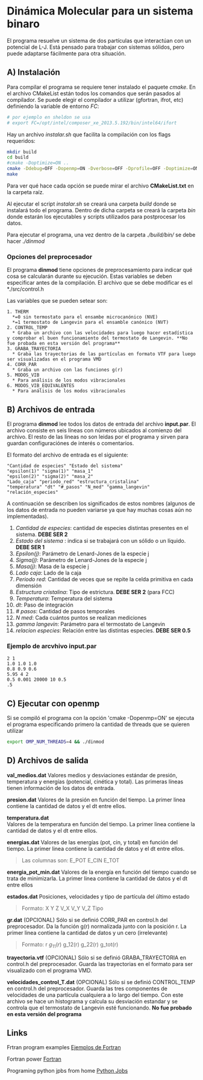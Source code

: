 
Dinámica Molecular para un sistema binaro
=========================================

El programa resuelve un sistema de dos partículas que interactúan con un potencial de L-J.
Está pensado para trabajar con sistemas sólidos, pero puede adaptarse fácilmente para otra
situación.

A) Instalación
-----------

Para compilar el programa se requiere tener instalado el paquete *cmake*. En el archivo CMakeList están todos los comandos que serán pasados al compilador. Se puede elegir el compilador a utilizar (gfortran, ifrot, etc) definiendo la variable de entorno *FC*:
```bash
# por ejemplo en sheldon se usa 
# export FC=/opt/intel/composer_xe_2013.5.192/bin/intel64/ifort
```

Hay un archivo *instalar.sh* que facilita la compilación con los flags requeridos:

```bash
mkdir build
cd build
#cmake -Doptimize=ON ..
cmake -Ddebug=OFF -Dopenmp=ON -Dverbose=OFF -Dprofile=OFF -Doptimize=ON ..
make
```

Para ver qué hace cada opción se puede mirar el archivo **CMakeList.txt** en la carpeta raíz.

Al ejecutar el script *instalar.sh* se creará una carpeta *build* donde se instalará todo el programa. Dentro de dicha carpeta se creará la carpeta *bin* donde estarán los ejecutables y scripts utilizados para postprocesar los datos.

Para ejecutar el programa, una vez dentro de la carpeta *./build/bin/* se debe hacer *./dinmod*

### Opciones del preprocesador

El programa **dinmod** tiene opciones de preprocesamiento para indicar qué cosa se calcularán durante su ejecución. Estas variables se deben especificar antes de la compilación. El archivo que se debe modificar es el *./src/control.h

Las variables que se pueden setear son:

```
1. THERM 
  *=0 sin termostato para el ensambe microcanónico (NVE)
  *=1 termostato de Langevin para el ensamble canónico (NVT)
2. CONTROL_TEMP
  * Graba un archivo con las velocidades para luego hacer estadística y comprobar el buen funcionamiento del termostato de Langevin. **No fue probada en esta versión del programa**
3. GRABA_TRAYECTORIA
  * Graba las trayectorias de las partículas en formato VTF para luego ser visualizadas en el programa VMD
4. CORR_PAR
  * Graba un archivo con las funciones g(r) 
5. MODOS_VIB
  * Para análisis de los modos vibracionales
6. MODOS_VIB_EQUIVALENTES
  * Para análisis de los modos vibracionales
```

B) Archivos de entrada
--------------------

El programa **dinmod** lee todos los datos de entrada del archivo **input.par**. El archivo consiste en seis líneas con números ubicados al comienzo del archivo. El resto de las líneas no son leidas por el programa y sirven para guardan configuraciónes de interés o comentarios.

El formato del archivo de entrada es el siguiente:

```Fortran
"Cantidad de especies" "Estado del sistema"
"epsilon(1)" "sigma(1)" "masa_1"
"epsilon(2)" "sigma(2)" "masa_2"
"Lado_caja" "periodo_red" "estructura_cristalina" 
"temperatura" "dt" "#_pasos" "N_med" "gamma_langevin"
"relación_especies"
```

A continuación se describen los significados de estos nombres (algunos de los datos de entrada no pueden variarse ya que hay muchas cosas aún no implementadas).

1. _Cantidad de especies_: cantidad de especies distintas presentes en el sistema. **DEBE SER 2**
2. _Estado del sistema_ : indica si se trabajará con un sólido o un líquido. **DEBE SER 1** 
3. _Epsilon(j)_: Parámetro de Lenard-Jones de la especie j
4. _Sigma(j)_: Parámetro de Lenard-Jones de la especie j
5. _Masa(j)_: Masa de la especie j
6. _Lado caja_: Lado de la caja
7. _Periodo red_: Cantidad de veces que se repite la celda primitiva en cada dimensión
8. _Estructura cristalina_: Tipo de estrictura. **DEBE SER 2** (para  FCC)
9. _Temperatura_: Temperatura del sistema
10. _dt_: Paso de integración 
11. _# pasos_: Cantidad de pasos temporales
12. _N med_: Cada cuántos puntos se realizan mediciones
13. _gamma langevin_: Parámetro para el termostato de Langevin
14. _relacion especies_:  Relación entre las distintas especies. **DEBE SER 0.5**

### Ejemplo de arcvhivo **input.par** 

```Fortran
2 1
1.0 1.0 1.0
0.8 0.9 0.6
5.95 4 2
0.5 0.001 20000 10 0.5
.5
```

C) Ejecutar con openmp
------------------------

Si se compiló el programa con la opción 'cmake -Dopenmp=ON' se ejecuta el programa
especificando primero la cantidad de threads que se quieren utilizar

```bash
export OMP_NUM_THREADS=4 && ./dinmod
```

D) Archivos de salida
-----------------------

**val_medios.dat** 
  Valores medios y desviaciones estándar de presión, temperatura y energías (potencial, cinética y total). Las primeras líneas tienen información de los datos de entrada.

**presion.dat** 
  Valores de la presión en función del tiempo. La primer linea contiene la cantidad de datos y el dt entre ellos.

**temperatura.dat**  
  Valores de la temperatura en función del tiempo. La primer linea contiene la cantidad de datos y el dt entre ellos.

**energias.dat**
  Valores de las energías (pot, cin, y total) en función del tiempo. La primer linea contiene la cantidad de datos y el dt entre ellos.
> Las columnas son:    E_POT   E_CIN   E_TOT

**energia_pot_min.dat**
 Valores de la energía en función del tiempo cuando se trata de minimizarla. La primer linea contiene la cantidad de datos y el dt entre ellos

**estados.dat** 
  Posiciones, velocidades y tipo de partícula del último estado
> Formato:   X Y Z V_X V_Y V_Z Tipo

**gr.dat**
  (OPCIONAL) Sólo si se definió CORR_PAR en control.h del preprocesador. Da la función g(r) normalizada junto con la posición r. La primer linea contiene la cantidad de datos y un cero (irrelevante) 
> Formato:     r $g_11(r)$ g_12(r) g_22(r) g_tot(r)                  
  
**trayectoria.vtf**
  (OPCIONAL) Sólo si se definió GRABA_TRAYECTORIA en control.h del preprocesador. Guarda las trayectorias en el formato para ser visualizado con el programa VMD.

**velocidades_control_T.dat** 
  (OPCIONAL) Sólo si se definió CONTROL_TEMP en control.h del preprocesador. Guarda las tres componentes de velocidades de una partícula cualquiera a lo largo del tiempo. Con este archivo se hace un histograma y calcula su desviación estandar y se controla que el termostato de Langevin esté funcionando. **No fue probado en esta versión del programa**

Links
----------

Frtran program examples 
[Ejemplos de Fortran](http://www.personal.psu.edu/jhm/f90/progref.html)

Fortran power
[Fortran](http://www.obliquity.com/computer/fortran/)

Programing python jpbs from home
[Python Jobs](https://www.python.org/jobs/)


